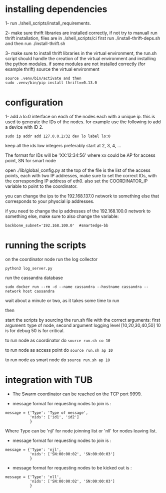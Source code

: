 

# installing dependencies
1- run ./shell_scripts/install_requirements.

2- make sure thrift libraries are installed correctly, if not try to manuall run thrift installation,
     files are in ./shell_scripts/ci first run ./install-thrift-deps.sh and then run ./install-thrift.sh

3- make sure to install thrift libraries in the virtual environment, the run.sh script should handle the creation of the virtual environment and installing the python modules. if some modules are not installed correctly (for example thrift) source the virtual environment 

    source .venv/bin/activate and then
    sudo .venv/bin/pip install thrift==0.13.0

# configuration

1- add a lo:0 interface on each of the nodes each with a unique ip. this is used to generate the IDs of the nodes. for example use the following to add a device with ID 2.
```
sudo ip addr add 127.0.0.2/32 dev lo label lo:0
```

keep all the ids low integers preferably start at 2, 3, 4, ...

The format for IDs will be 'XX:12:34:56' where xx could be AP for access point, SN for smart node

open ./lib/global_config.py at the top of the file is the list of the access points, each with two IP addresses, make sure to set the correct IDs, with the corresponding IP address of eth0.
also set the COORDINATOR_IP variable to point to the coordinator.

you can change the ips to the 192.168.137.0 network to something else that corresponds to your physcial ip addresses.

if you need to change the ip addresses of the 192.168.100.0 network to something else, make sure to also change the variable: 
```
backbone_subnet='192.168.100.0'  #smartedge-bb
```


# running the scripts
on the coordinator node run the log collector
```
python3 log_server.py
```

run the cassandra database 
```
sudo docker run --rm -d --name cassandra --hostname cassandra --network host cassandra
```
wait about a minute or two, as it takes some time to run

then

start the scripts by sourcing the run.sh file with the correct arguments:
    first argument: type of node, second argument logging level [10,20,30,40,50] 10 is for debug 50 is for critical.

to run node as coordinator do ```source run.sh co 10```

to run node as access point do ```source run.sh ap 10```

to run node as smart node do ```source run.sh ap 10```


# integration with TUB
- The Swarm coordinator can be reached on the TCP port 9999.

- message format for requesting nodes to join is :
```
message = {'Type': 'Type of message',
           'nids': ['id1', 'id2'] 
           }
```
 
Where Type can be 'njl' for node joinning list or 'nll' for nodes leaving list.


- message format for requesting nodes to join is :
```
message = {'Type': 'njl',
           'nids': ['SN:00:00:02', 'SN:00:00:03'] 
           }
```


- message format for requesting nodes to be kicked out is :
```
message = {'Type': 'nll',
           'nids': ['SN:00:00:02', 'SN:00:00:03'] 
           }

```